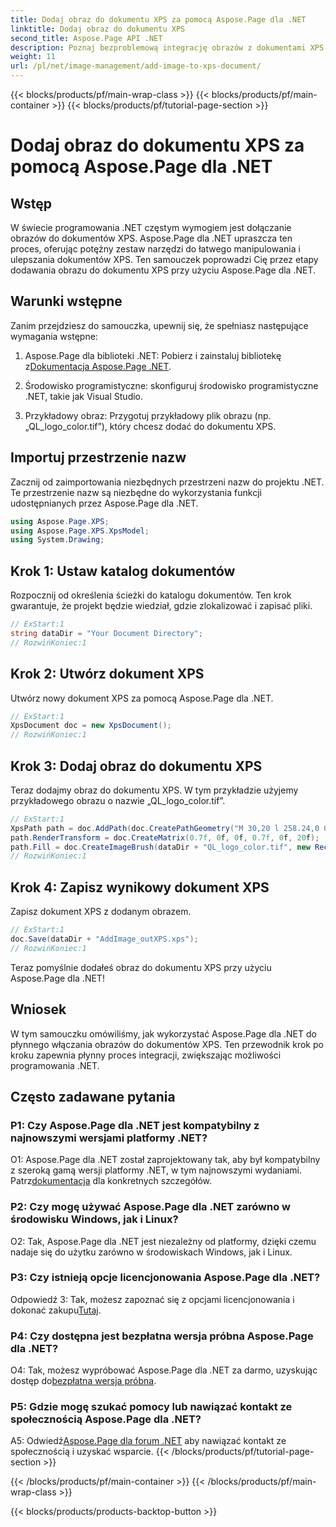 ```yaml
---
title: Dodaj obraz do dokumentu XPS za pomocą Aspose.Page dla .NET
linktitle: Dodaj obraz do dokumentu XPS
second_title: Aspose.Page API .NET
description: Poznaj bezproblemową integrację obrazów z dokumentami XPS za pomocą Aspose.Page dla .NET. Postępuj zgodnie z naszym przewodnikiem krok po kroku, aby zapewnić płynne programowanie.
weight: 11
url: /pl/net/image-management/add-image-to-xps-document/
---
```


{{< blocks/products/pf/main-wrap-class >}}
{{< blocks/products/pf/main-container >}}
{{< blocks/products/pf/tutorial-page-section >}}

# Dodaj obraz do dokumentu XPS za pomocą Aspose.Page dla .NET

## Wstęp

W świecie programowania .NET częstym wymogiem jest dołączanie obrazów do dokumentów XPS. Aspose.Page dla .NET upraszcza ten proces, oferując potężny zestaw narzędzi do łatwego manipulowania i ulepszania dokumentów XPS. Ten samouczek poprowadzi Cię przez etapy dodawania obrazu do dokumentu XPS przy użyciu Aspose.Page dla .NET.

## Warunki wstępne

Zanim przejdziesz do samouczka, upewnij się, że spełniasz następujące wymagania wstępne:

1.  Aspose.Page dla biblioteki .NET: Pobierz i zainstaluj bibliotekę z[Dokumentacja Aspose.Page .NET](https://reference.aspose.com/page/net/).

2. Środowisko programistyczne: skonfiguruj środowisko programistyczne .NET, takie jak Visual Studio.

3. Przykładowy obraz: Przygotuj przykładowy plik obrazu (np. „QL_logo_color.tif”), który chcesz dodać do dokumentu XPS.

## Importuj przestrzenie nazw

Zacznij od zaimportowania niezbędnych przestrzeni nazw do projektu .NET. Te przestrzenie nazw są niezbędne do wykorzystania funkcji udostępnianych przez Aspose.Page dla .NET.

```csharp
using Aspose.Page.XPS;
using Aspose.Page.XPS.XpsModel;
using System.Drawing;
```

## Krok 1: Ustaw katalog dokumentów

Rozpocznij od określenia ścieżki do katalogu dokumentów. Ten krok gwarantuje, że projekt będzie wiedział, gdzie zlokalizować i zapisać pliki.

```csharp
// ExStart:1
string dataDir = "Your Document Directory";
// RozwińKoniec:1
```

## Krok 2: Utwórz dokument XPS

Utwórz nowy dokument XPS za pomocą Aspose.Page dla .NET.

```csharp
// ExStart:1
XpsDocument doc = new XpsDocument();
// RozwińKoniec:1
```

## Krok 3: Dodaj obraz do dokumentu XPS

Teraz dodajmy obraz do dokumentu XPS. W tym przykładzie użyjemy przykładowego obrazu o nazwie „QL_logo_color.tif”.

```csharp
// ExStart:1
XpsPath path = doc.AddPath(doc.CreatePathGeometry("M 30,20 l 258.24,0 0,56.64 -258.24,0 Z"));
path.RenderTransform = doc.CreateMatrix(0.7f, 0f, 0f, 0.7f, 0f, 20f);
path.Fill = doc.CreateImageBrush(dataDir + "QL_logo_color.tif", new RectangleF(0f, 0f, 258.24f, 56.64f), new RectangleF(50f, 20f, 193.68f, 42.48f));
// RozwińKoniec:1
```

## Krok 4: Zapisz wynikowy dokument XPS

Zapisz dokument XPS z dodanym obrazem.

```csharp
// ExStart:1
doc.Save(dataDir + "AddImage_outXPS.xps");
// RozwińKoniec:1
```

Teraz pomyślnie dodałeś obraz do dokumentu XPS przy użyciu Aspose.Page dla .NET!

## Wniosek

W tym samouczku omówiliśmy, jak wykorzystać Aspose.Page dla .NET do płynnego włączania obrazów do dokumentów XPS. Ten przewodnik krok po kroku zapewnia płynny proces integracji, zwiększając możliwości programowania .NET.

## Często zadawane pytania

### P1: Czy Aspose.Page dla .NET jest kompatybilny z najnowszymi wersjami platformy .NET?

 O1: Aspose.Page dla .NET został zaprojektowany tak, aby był kompatybilny z szeroką gamą wersji platformy .NET, w tym najnowszymi wydaniami. Patrz[dokumentacja](https://reference.aspose.com/page/net/) dla konkretnych szczegółów.

### P2: Czy mogę używać Aspose.Page dla .NET zarówno w środowisku Windows, jak i Linux?

O2: Tak, Aspose.Page dla .NET jest niezależny od platformy, dzięki czemu nadaje się do użytku zarówno w środowiskach Windows, jak i Linux.

### P3: Czy istnieją opcje licencjonowania Aspose.Page dla .NET?

 Odpowiedź 3: Tak, możesz zapoznać się z opcjami licencjonowania i dokonać zakupu[Tutaj](https://purchase.aspose.com/buy).

### P4: Czy dostępna jest bezpłatna wersja próbna Aspose.Page dla .NET?

 O4: Tak, możesz wypróbować Aspose.Page dla .NET za darmo, uzyskując dostęp do[bezpłatna wersja próbna](https://releases.aspose.com/).

### P5: Gdzie mogę szukać pomocy lub nawiązać kontakt ze społecznością Aspose.Page dla .NET?

 A5: Odwiedź[Aspose.Page dla forum .NET](https://forum.aspose.com/c/page/39) aby nawiązać kontakt ze społecznością i uzyskać wsparcie.
{{< /blocks/products/pf/tutorial-page-section >}}

{{< /blocks/products/pf/main-container >}}
{{< /blocks/products/pf/main-wrap-class >}}

{{< blocks/products/products-backtop-button >}}
